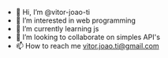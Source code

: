 - 👋 Hi, I’m @vitor-joao-ti
- 👀 I’m interested in web programming
- 🌱 I’m currently learning js
- 💞️ I’m looking to collaborate on simples API's
- 📫 How to reach me vitor.joao.ti@gmail.com

<!---
vitor-joao-ti/vitor-joao-ti is a ✨ special ✨ repository because its `README.md` (this file) appears on your GitHub profile.
You can click the Preview link to take a look at your changes.
--->
